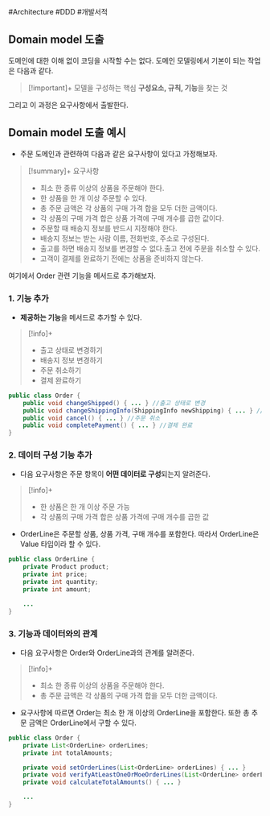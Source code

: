 #Architecture #DDD #개발서적 

## Domain model 도출
도메인에 대한 이해 없이 코딩을 시작할 수는 없다. 도메인 모델링에서 기본이 되는 작업은 다음과 같다.

> [!important]+ 
> 모델을 구성하는 핵심 **구성요소, 규칙, 기능**을 찾는 것

그리고 이 과정은 요구사항에서 출발한다.

## Domain model 도출 예시
+ 주문 도메인과 관련하여 다음과 같은 요구사항이 있다고 가정해보자.

> [!summary]+ 요구사항
> + 최소 한 종류 이상의 상품을 주문해야 한다.
> + 한 상품을 한 개 이상 주문할 수 있다.
> + 총 주문 금액은 각 상품의 구매 가격 합을 모두 더한 금액이다.
> + 각 상품의 구매 가격 합은 상품 가격에 구매 개수를 곱한 값이다.
> + 주문할 때 배송지 정보를 반드시 지정해야 한다.
> + 배송지 정보는 받는 사람 이름, 전화번호, 주소로 구성된다.
> + 출고를 하면 배송지 정보를 변경할 수 없다.출고 전에 주문을 취소할 수 있다.
> + 고객이 결제를 완료하기 전에는 상품을 준비하지 않는다.

여기에서 Order 관련 기능을 메서드로 추가해보자.

### 1. 기능 추가
+ **제공하는 기능**을 메서드로 추가할 수 있다.

> [!info]+ 
> + 출고 상태로 변경하기
> + 배송지 정보 변경하기
> + 주문 취소하기
> + 결제 완료하기

```java
public class Order {
	public void changeShipped() { ... } //출고 상태로 변경
	public void changeShippingInfo(ShippingInfo newShipping) { ... } //배송지 정보 변경
	public void cancel() { ... } //주문 취소
	public void completePayment() { ... } //결제 완료
}
```

### 2. 데이터 구성 기능 추가
+ 다음 요구사항은 주문 항목이 **어떤 데이터로 구성**되는지 알려준다.

> [!info]+ 
> + 한 상품은 한 개 이상 주문 가능
> + 각 상품의 구매 가격 합은 상품 가격에 구매 개수를 곱한 값

+ OrderLine은 주문할 상품, 상품 가격, 구매 개수를 포함한다. 따라서 OrderLine은 Value 타입이라 할 수 있다.
```java
public class OrderLine {
	private Product product;
	private int price;
	private int quantity;
	private int amount;

	...
}
```

### 3. 기능과 데이터와의 관계
+ 다음 요구사항은 Order와 OrderLine과의 관계를 알려준다.

> [!info]+ 
> + 최소 한 종류 이상의 상품을 주문해야 한다.
> + 총 주문 금액은 각 상품의 구매 가격 합을 모두 더한 금액이다.

+ 요구사항에 따르면 Order는 최소 한 개 이상의 OrderLine을 포함한다. 또한 총 추문 금액은 OrderLine에서 구할 수 있다.

```java
public class Order {
	private List<OrderLine> orderLines;
	private int totalAmounts;

	private void setOrderLines(List<OrderLine> orderLines) { ... }
	private void verifyAtLeastOneOrMoeOrderLines(List<OrderLine> orderLines) { ... }
	private void calculateTotalAmounts() { ... }

	...
}
```